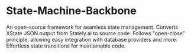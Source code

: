 # State-Machine-Backbone
An open-source framework for seamless state management. Converts XState JSON output from Stately.ai to source code. Follows "open-close" principle, allowing easy integration with database providers and more. Effortless state transitions for maintainable code. 
